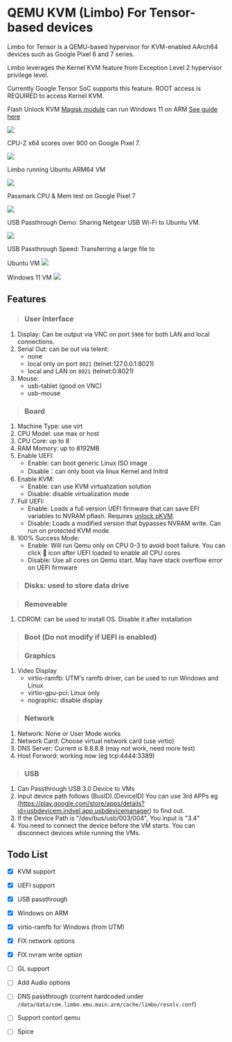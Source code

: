 # QEMU KVM (Limbo) For Tensor-based devices 

Limbo for Tensor is a QEMU-based hypervisor for KVM-enabled AArch64 devices such as Google Pixel 6 and 7 series.

Limbo leverages the Kernel KVM feature from Exception Level 2 hypervisor privilege level.

Currently Google Tensor SoC supports this feature. ROOT access is REQUIRED to access Kernel KVM.


Flash Unlock KVM [Magisk module](https://github.com/wasdwasd0105/limbo_tensor/releases) can run Windows 11 on ARM [See guide here](https://github.com/wasdwasd0105/limbo_tensor/blob/master/docs/windows11arm.md)

![](https://github.com/wasdwasd0105/limbo_tensor/blob/master/pics/win11arm.png?raw=true)

CPU-Z x64 scores over 900 on Google Pixel 7.

![](https://github.com/wasdwasd0105/limbo_tensor/blob/master/pics/win11_cpuz_x64.png?raw=true)

Limbo running Ubuntu ARM64 VM

![](https://github.com/wasdwasd0105/limbo_tensor/blob/master/pics/Screenshot_20221024-022640.png?raw=true)

Passmark CPU & Mem test on Google Pixel 7

![](https://github.com/wasdwasd0105/limbo_tensor/blob/master/pics/passmark_8cores.png?raw=true)

USB Passthrough Demo: Sharing Netgear USB Wi-Fi to Ubuntu VM.

![](https://github.com/wasdwasd0105/limbo_tensor/blob/master/pics/usb_demo.png?raw=true)



USB Passthrough Speed: Transferring a large file to

Ubuntu VM
![](https://github.com/wasdwasd0105/limbo_tensor/blob/master/pics/usb_demo2.png?raw=true)

Windows 11 VM
![](https://github.com/wasdwasd0105/limbo_tensor/blob/master/pics/usb_demo_win11.png?raw=true)

## Features

>### User Interface 
1. Display: Can be output via VNC on port `5900` for both LAN and local connections.
2. Serial Out: can be out via telent:
    - none
    - local only on port `8021` (telnet:127.0.0.1:8021)
    - local and LAN on `8021` (telnet:0:8021)
3. Mouse:
   - usb-tablet (good on VNC)
   - usb-mouse

>### Board 
1. Machine Type: use virt
2. CPU Model: use max or host
3. CPU Core: up to 8
4. RAM Momory: up to 8192MB
5. Enable UEFI:
   - Enable: can boot generic Linux ISO image
   - Disable：can only boot via linux Kernel and Initrd
6. Enable KVM:
   - Enable: can use KVM virtualization solution
   - Disable: disable virtualization mode
7. Full UEFI:
   - Enable: Loads a full version UEFI firmware that can save EFI variables to NVRAM pflash. Requires [unlock pKVM](https://github.com/wasdwasd0105/limbo_tensor/blob/master/docs/unlock-pkvm.md).
   - Disable: Loads a modified version that bypasses NVRAM write. Can run on protected KVM mode.
8. 100% Success Mode:
   - Enable: Will run Qemu only on CPU 0-3 to avoid boot failure. You can click 🚀 icon after UEFI loaded to enable all CPU cores
   - Disable: Use all cores on Qemu start. May have stack overflow error on UEFI firmware

>### Disks: used to store data drive

>### Removeable 
1. CDROM: can be used to install OS. Disable it after installation

>### Boot (Do not modify if UEFI is enabled)

>### Graphics
1. Video Display
    - virtio-ramfb: UTM's ramfb driver, can be used to run Windows and Linux
    - virtio-gpu-pci: Linux only
    - nographic: disable display

>### Network
1. Network: None or User Mode works
2. Network Card: Choose virtual network card (use virtio)
3. DNS Server: Current is 8.8.8.8 (may not work, need more test)
4. Host Forword: working now (eg tcp:4444:3389)

>### USB
1. Can Passthrough USB 3.0 Device to VMs
2. Input device path follows (BusID).(DeviceID) You can use 3rd APPs eg (https://play.google.com/store/apps/details?id=usbdevicem.indvel.app.usbdevicemanager) to find out.
3. If the Device Path is "/dev/bus/usb/003/004", You input is "3.4"
4. You need to connect the device before the VM starts. You can disconnect devices while running the VMs.


## Todo List
- [x] KVM support
- [x] UEFI support
- [x] USB passthrough
- [x] Windows on ARM
- [x] virtio-ramfb for Windows (from UTM)
- [x] FIX network options
- [x] FIX nvram write option
- [ ] GL support
- [ ] Add Audio options
- [ ] DNS passthrough (current hardcoded under `/data/data/com.limbo.emu.main.arm/cache/limbo/resolv.conf`)
- [ ] Support contorl qemu
- [ ] Spice 



